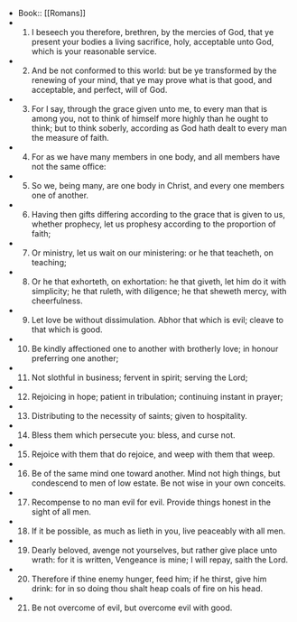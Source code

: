 - Book:: [[Romans]]
- 1. I beseech you therefore, brethren, by the mercies of God, that ye present your bodies a living sacrifice, holy, acceptable unto God, which is your reasonable service.
- 2. And be not conformed to this world: but be ye transformed by the renewing of your mind, that ye may prove what is that good, and acceptable, and perfect, will of God.
- 3. For I say, through the grace given unto me, to every man that is among you, not to think of himself more highly than he ought to think; but to think soberly, according as God hath dealt to every man the measure of faith.
- 4. For as we have many members in one body, and all members have not the same office:
- 5. So we, being many, are one body in Christ, and every one members one of another.
- 6. Having then gifts differing according to the grace that is given to us, whether prophecy, let us prophesy according to the proportion of faith;
- 7. Or ministry, let us wait on our ministering: or he that teacheth, on teaching;
- 8. Or he that exhorteth, on exhortation: he that giveth, let him do it with simplicity; he that ruleth, with diligence; he that sheweth mercy, with cheerfulness.
- 9. Let love be without dissimulation. Abhor that which is evil; cleave to that which is good.
- 10. Be kindly affectioned one to another with brotherly love; in honour preferring one another;
- 11. Not slothful in business; fervent in spirit; serving the Lord;
- 12. Rejoicing in hope; patient in tribulation; continuing instant in prayer;
- 13. Distributing to the necessity of saints; given to hospitality.
- 14. Bless them which persecute you: bless, and curse not.
- 15. Rejoice with them that do rejoice, and weep with them that weep.
- 16. Be of the same mind one toward another. Mind not high things, but condescend to men of low estate. Be not wise in your own conceits.
- 17. Recompense to no man evil for evil. Provide things honest in the sight of all men.
- 18. If it be possible, as much as lieth in you, live peaceably with all men.
- 19. Dearly beloved, avenge not yourselves, but rather give place unto wrath: for it is written, Vengeance is mine; I will repay, saith the Lord.
- 20. Therefore if thine enemy hunger, feed him; if he thirst, give him drink: for in so doing thou shalt heap coals of fire on his head.
- 21. Be not overcome of evil, but overcome evil with good.
